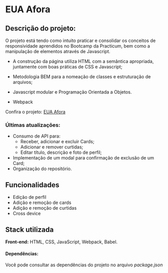# EUA Afora

## Descrição do projeto:

O projeto está tendo como intuito praticar e consolidar os conceitos de responsividade aprendidos no Bootcamp da Practicum, bem como a manipulação de elementos através de Javascript.

- A construção da página utiliza HTML com a semântica apropriada, juntamente com boas práticas de CSS e Javascript;

- Metodologia BEM para a nomeação de classes e estruturação de arquivos;

- Javascript modular e Programação Orientada a Objetos.

- Webpack

Confira o projeto: [EUA Afora](https://ttisid.github.io/web_project_4_ptbr/)

### Últimas atualizações:

- Consumo de API para:
  - Receber, adicionar e excluir Cards;
  - Adicionar e remover curtidas;
  - Editar título, descrição e foto de perfil;
- Implementação de um modal para confirmação de exclusão de um Card;
- Organização do repositório.

## Funcionalidades

- Edição de perfil
- Adição e remoção de cards
- Adição e remoção de curtidas
- Cross device

## Stack utilizada

**Front-end:** HTML, CSS, JavaScript, Webpack, Babel.

#### Dependências:

Você pode consultar as dependências do projeto no arquivo _package.json_
